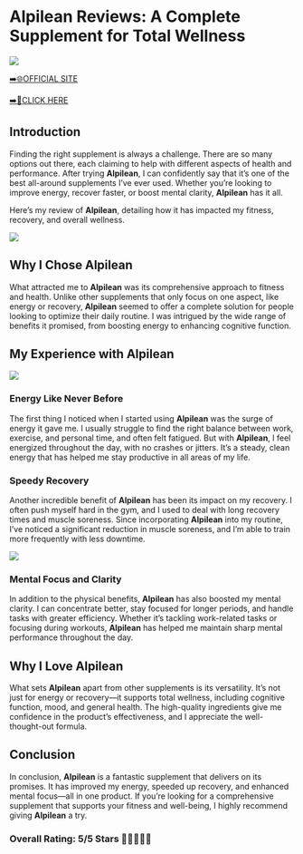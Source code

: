 # **Alpilean Reviews**: A Complete Supplement for Total Wellness

[![](https://static.vecteezy.com/system/resources/thumbnails/019/896/014/small/buy-now-gradient-button-with-cart-symbol-buy-now-illustration-png.png)](https://edetoop.top/lander/sugarpreland-1/alpilean.html) 

[➡️🌐OFFICIAL SITE](https://edetoop.top/lander/sugarpreland-1/alpilean.html) 

[➡️🔗CLICK HERE](https://edetoop.top/lander/sugarpreland-1/alpilean.html) 


## Introduction

Finding the right supplement is always a challenge. There are so many options out there, each claiming to help with different aspects of health and performance. After trying **Alpilean**, I can confidently say that it’s one of the best all-around supplements I’ve ever used. Whether you’re looking to improve energy, recover faster, or boost mental clarity, **Alpilean** has it all.

Here’s my review of **Alpilean**, detailing how it has impacted my fitness, recovery, and overall wellness.

[![](https://wallpapers.com/images/hd/red-order-now-button-udg4jcj4arvn8b0n-2.png)](https://edetoop.top/lander/sugarpreland-1/alpilean.html)  

## Why I Chose **Alpilean**

What attracted me to **Alpilean** was its comprehensive approach to fitness and health. Unlike other supplements that only focus on one aspect, like energy or recovery, **Alpilean** seemed to offer a complete solution for people looking to optimize their daily routine. I was intrigued by the wide range of benefits it promised, from boosting energy to enhancing cognitive function.

## My Experience with **Alpilean**

[![](https://static.vecteezy.com/system/resources/thumbnails/019/896/014/small/buy-now-gradient-button-with-cart-symbol-buy-now-illustration-png.png)](https://edetoop.top/lander/sugarpreland-1/alpilean.html)

### Energy Like Never Before

The first thing I noticed when I started using **Alpilean** was the surge of energy it gave me. I usually struggle to find the right balance between work, exercise, and personal time, and often felt fatigued. But with **Alpilean**, I feel energized throughout the day, with no crashes or jitters. It’s a steady, clean energy that has helped me stay productive in all areas of my life.

### Speedy Recovery

Another incredible benefit of **Alpilean** has been its impact on my recovery. I often push myself hard in the gym, and I used to deal with long recovery times and muscle soreness. Since incorporating **Alpilean** into my routine, I’ve noticed a significant reduction in muscle soreness, and I’m able to train more frequently with less downtime.

[![](https://wallpapers.com/images/hd/red-order-now-button-udg4jcj4arvn8b0n-2.png)](https://edetoop.top/lander/sugarpreland-1/alpilean.html)  

### Mental Focus and Clarity

In addition to the physical benefits, **Alpilean** has also boosted my mental clarity. I can concentrate better, stay focused for longer periods, and handle tasks with greater efficiency. Whether it’s tackling work-related tasks or focusing during workouts, **Alpilean** has helped me maintain sharp mental performance throughout the day.

## Why I Love **Alpilean**

What sets **Alpilean** apart from other supplements is its versatility. It’s not just for energy or recovery—it supports total wellness, including cognitive function, mood, and general health. The high-quality ingredients give me confidence in the product’s effectiveness, and I appreciate the well-thought-out formula.

## Conclusion

In conclusion, **Alpilean** is a fantastic supplement that delivers on its promises. It has improved my energy, speeded up recovery, and enhanced mental focus—all in one product. If you’re looking for a comprehensive supplement that supports your fitness and well-being, I highly recommend giving **Alpilean** a try.

### Overall Rating: 5/5 Stars 🌟🌟🌟🌟🌟

